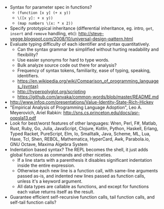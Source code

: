 - Syntax for parameter spec in functions?
  - `(function [x y] (+ x y))`
  - `\([x y]: + x y))`
  - `(map numbers \(x: * x 2))`
- Specify prototypical inheritance (differential inheritance, eg. intro, `get`, `insert` and `remove` handling, etc): http://steve-yegge.blogspot.com/2008/10/universal-design-pattern.html
- Evaluate typing difficulty of each identifier and syntax quantitatively.
  - Can the syntax grammar be simplified without hurting readability and flexibility?
  - Use easier synonyms for hard to type words.
  - Bulk analyze source code out there for analysis?
  - Frequency of syntax tokens, familiarity, ease of typing, speaking, identifiers.
  - https://en.wikipedia.org/wiki/Comparison_of_programming_languages_(syntax)
  - http://hyperpolyglot.org/scripting
  - https://github.com/anvaka/common-words/blob/master/README.md
- http://www.infoq.com/presentations/Value-Identity-State-Rich-Hickey
- "Empirical Analysis of Programming Language Adoption", Leo A. Meyerovich, Ariel Rabkin: http://sns.cs.princeton.edu/docs/asr-oopsla13.pdf
- Look for best/worst features of other languages: Wren, Perl, F#, Matlab, Rust, Ruby, Go, Julia, JavaScript, Clojure, Kotlin, Python, Haskell, Erlang, Typed Racket, PureScript, Elm, Io, Smalltalk, Java, Scheme, ML, Lua, Haxe, Tcl, Shen, REBOL, Mathematica, HyperCard, Awk, Parabola.io, GNU Octave, Maxima Algebra System
- Indentation based syntax? The REPL becomes the shell, it just adds global functions as commands and other niceties.
  - If a line starts with a parenthesis it disables significant indentation inside the entire expression.
  - Otherwise each new line is a function call, with same-line arguments passed as-is, and indented new lines passed as function calls, unless it's a keyword argument.
  - All data types are callable as functions, and except for functions each value returns itself as the result.
- Guarantee efficient self-recursive function calls, tail function calls, and self-tail function calls?
